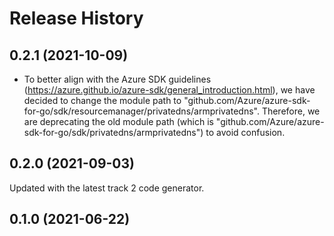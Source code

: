 # Release History

## 0.2.1 (2021-10-09)
- To better align with the Azure SDK guidelines (https://azure.github.io/azure-sdk/general_introduction.html), we have decided to change the module path to "github.com/Azure/azure-sdk-for-go/sdk/resourcemanager/privatedns/armprivatedns". Therefore, we are deprecating the old module path (which is "github.com/Azure/azure-sdk-for-go/sdk/privatedns/armprivatedns") to avoid confusion.

## 0.2.0 (2021-09-03)
Updated with the latest track 2 code generator.

## 0.1.0 (2021-06-22)

